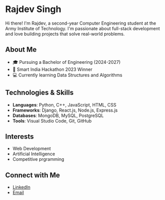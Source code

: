 # Rajdev Singh

Hi there! I'm Rajdev, a second-year Computer Engineering student at the Army Institute of Technology. I'm passionate about full-stack development and love building projects that solve real-world problems.

## About Me

- 🎓 Pursuing a Bachelor of Engineering (2024-2027)
- 🌟 Smart India Hackathon 2023 Winner
- 💻 Currently learning Data Structures and Algorithms

## Technologies & Skills

- **Languages**: Python, C++, JavaScript, HTML, CSS
- **Frameworks**: Django, React.js, Node.js, Express.js
- **Databases**: MongoDB, MySQL, PostgreSQL
- **Tools**: Visual Studio Code, Git, GitHub



## Interests

- Web Development
- Artificial Intelligence
- Competitive prgramming

## Connect with Me

- [LinkedIn](https://www.linkedin.com/in/rajdev-singh)
- [Email](rajdsingh998@gmail.com)
